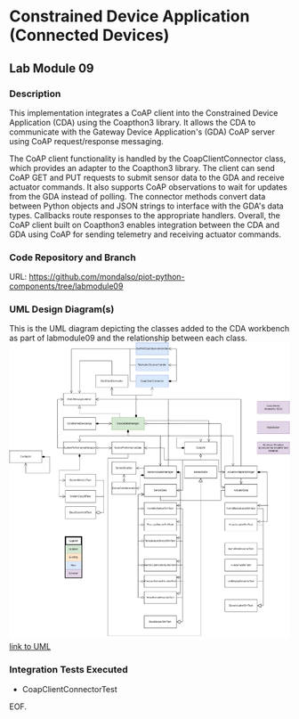# Constrained Device Application (Connected Devices)

## Lab Module 09

### Description

This implementation integrates a CoAP client into the Constrained Device Application (CDA) using the Coapthon3 library. It allows the CDA to communicate with the Gateway Device Application's (GDA) CoAP server using CoAP request/response messaging.

The CoAP client functionality is handled by the CoapClientConnector class, which provides an adapter to the Coapthon3 library. The client can send CoAP GET and PUT requests to submit sensor data to the GDA and receive actuator commands. It also supports CoAP observations to wait for updates from the GDA instead of polling. The connector methods convert data between Python objects and JSON strings to interface with the GDA's data types. Callbacks route responses to the appropriate handlers. Overall, the CoAP client built on Coapthon3 enables integration between the CDA and GDA using CoAP for sending telemetry and receiving actuator commands.

### Code Repository and Branch

URL: https://github.com/mondalso/piot-python-components/tree/labmodule09

### UML Design Diagram(s)
This is the UML diagram depicting the classes added to the CDA workbench as part of labmodule09 and the relationship between each class.
![CDA-labmodule09](https://github.com/mondalso/images/blob/main/labmodule09-CDA.drawio.png)
[link to UML](https://github.com/mondalso/images/blob/main/labmodule09-CDA.drawio.png)

### Integration Tests Executed

- CoapClientConnectorTest 
 

EOF.
